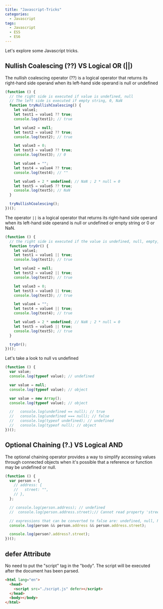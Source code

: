 ```yaml
---
title: "Javascript-Tricks"
categories:
  - Javascript
tags:
  - Javascript
  - ES5
  - ES6
---
```


Let's explore some Javascript tricks.

## Nullish Coalescing (??) VS Logical OR (||)

The nullish coalescing operator (??) is a logical operator that returns its right-hand side operand when its left-hand side operand is null or undefined

```javascript
(function () {
  // the right side is executed if value is undefined, null
  // The left side is executed if empty string, 0, NaN
  function tryNullishCoalescing() {
    let value1;
    let test1 = value1 ?? true;
    console.log(test1); // true

    let value2 = null;
    let test2 = value2 ?? true;
    console.log(test2); // true

    let value3 = 0;
    let test3 = value3 ?? true;
    console.log(test3); // 0

    let value4 = "";
    let test4 = value4 ?? true;
    console.log(test4); // ""

    let value5 = 2 * undefined; // NaN ; 2 * null = 0
    let test5 = value5 ?? true;
    console.log(test5); // NaN
  }

  tryNullishCoalescing();
})();
```

The operator `||` is a logical operator that returns its right-hand side operand when its left-hand side operand is null or undefined or empty string or 0 or NaN.

```javascript
(function () {
  // the right side is executed if the value is undefined, null, empty, 0, NaN
  function tryOr() {
    let value1;
    let test1 = value1 || true;
    console.log(test1); // true

    let value2 = null;
    let test2 = value2 || true;
    console.log(test2); // true

    let value3 = 0;
    let test3 = value3 || true;
    console.log(test3); // true

    let value4 = "";
    let test4 = value4 || true;
    console.log(test4); // true

    let value5 = 2 * undefined; // NaN ; 2 * null = 0
    let test5 = value5 || true;
    console.log(test5); // true
  }

  tryOr();
})();
```

Let's take a look to null vs undefined

```javascript
(function () {
  var value;
  console.log(typeof value); // undefined

  var value = null;
  console.log(typeof value); // object

  var value = new Array();
  console.log(typeof value); // object

  //   console.log(undefined == null); // true
  //   console.log(undefined === null); // false
  //   console.log(typeof undefined); // undefined
  //   console.log(typeof null); // object
})();
```

## Optional Chaining (?.) VS Logical AND

The optional chaining operator provides a way to simplify accessing values through connected objects when it's possible that a reference or function may be undefined or null.

```javascript
(function () {
  var person = {
    // address: {
    //   street: "",
    // },
  };

  // console.log(person.address); // undefined
  //  console.log(person.address.street);// Cannot read property 'street' of undefined

  // expressions that can be converted to false are: undefined, null, NaN,0, ""
  console.log(person && person.address && person.address.street);

  console.log(person?.address?.street);
})();
```

## defer Attribute

No need to put the "script" tag in the "body".
The script will be executed after the document has been parsed.

```html
<html lang="en">
  <head>
    <script src="./script.js" defer></script>
  </head>
  <body></body>
</html>
```
